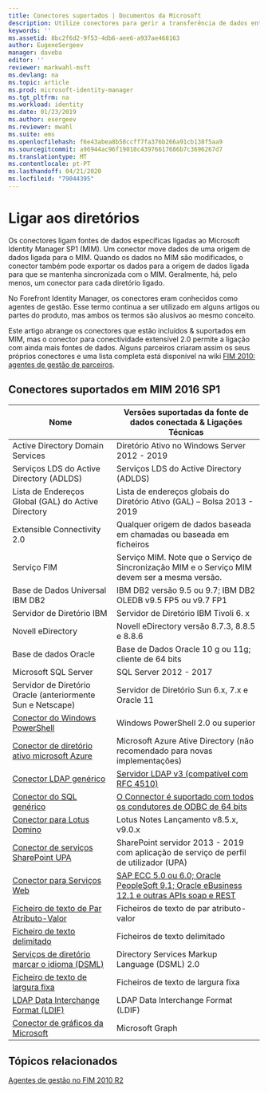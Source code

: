 ```yaml
---
title: Conectores suportados | Documentos da Microsoft
description: Utilize conectores para gerir a transferência de dados entre mim e as suas fontes de dados conectadas.
keywords: ''
ms.assetid: 8bc2f6d2-9f53-4db6-aee6-a937ae468163
author: EugeneSergeev
manager: daveba
editor: ''
reviewer: markwahl-msft
ms.devlang: na
ms.topic: article
ms.prod: microsoft-identity-manager
ms.tgt_pltfrm: na
ms.workload: identity
ms.date: 01/23/2019
ms.author: esergeev
ms.reviewer: mwahl
ms.suite: ems
ms.openlocfilehash: f6e43abea8b58ccff7fa376b266a91cb138f5aa9
ms.sourcegitcommit: a96944ac96f19018c43976617686b7c3696267d7
ms.translationtype: MT
ms.contentlocale: pt-PT
ms.lasthandoff: 04/21/2020
ms.locfileid: "79044395"
---
```

# <a name="connect-to-your-directories"></a>Ligar aos diretórios

Os conectores ligam fontes de dados específicas ligadas ao Microsoft Identity Manager SP1 (MIM). Um conector move dados de uma origem de dados ligada para o MIM. Quando os dados no MIM são modificados, o conector também pode exportar os dados para a origem de dados ligada para que se mantenha sincronizada com o MIM. Geralmente, há, pelo menos, um conector para cada diretório ligado.

No Forefront Identity Manager, os conectores eram conhecidos como agentes de gestão. Esse termo continua a ser utilizado em alguns artigos ou partes do produto, mas ambos os termos são alusivos ao mesmo conceito.

Este artigo abrange os conectores que estão incluídos & suportados em MIM, mas o conector para conectividade extensível 2.0 permite a ligação com ainda mais fontes de dados. Alguns parceiros criaram assim os seus próprios conectores e uma lista completa está disponível na wiki [FIM 2010: agentes de gestão de parceiros](https://social.technet.microsoft.com/wiki/contents/articles/1589.fim-2010-management-agents-from-partners.aspx).

## <a name="supported-connectors-in-mim-2016-sp1"></a>Conectores suportados em MIM 2016 SP1

| Nome | Versões suportadas da fonte de dados conectada & Ligações Técnicas |
| ---- | ----------------------------------------------- |
| Active Directory Domain Services | Diretório Ativo no Windows Server 2012 - 2019 |
| Serviços LDS do Active Directory (ADLDS) | Serviços LDS do Active Directory (ADLDS) |
| Lista de Endereços Global (GAL) do Active Directory | Lista de endereços globais do Diretório Ativo (GAL) – Bolsa 2013 - 2019 |
| Extensible Connectivity 2.0 | Qualquer origem de dados baseada em chamadas ou baseada em ficheiros |
| Serviço FIM | Serviço MIM. Note que o Serviço de Sincronização MIM e o Serviço MIM devem ser a mesma versão. |
| Base de Dados Universal IBM DB2 | IBM DB2 versão 9.5 ou 9.7; IBM DB2 OLEDB v9.5 FP5 ou v9.7 FP1 |
| Servidor de Diretório IBM | Servidor de Diretório IBM Tivoli 6. x |
| Novell eDirectory | Novell eDirectory versão 8.7.3, 8.8.5 e 8.8.6 |
| Base de dados Oracle | Base de Dados Oracle 10 g ou 11g; cliente de 64 bits |
| Microsoft SQL Server | SQL Server 2012 - 2017 |
| Servidor de Diretório Oracle (anteriormente Sun e Netscape) | Servidor de Diretório Sun 6.x, 7.x e Oracle 11 |
| [Conector do Windows PowerShell](https://msdn.microsoft.com/library/dn640417.aspx) | Windows PowerShell 2.0 ou superior |
| [Conector de diretório ativo microsoft Azure](https://msdn.microsoft.com/library/dn511001.aspx) | Microsoft Azure Ative Directory (não recomendado para novas implementações) |
| [Conector LDAP genérico](https://msdn.microsoft.com/library/dn510997.aspx) | [Servidor LDAP v3 (compatível com RFC 4510)](reference/microsoft-identity-manager-2016-connector-genericldap.md#overview-of-the-generic-ldap-connector) |
| [Conector do SQL genérico](reference/microsoft-identity-manager-2016-connector-genericsql.md) | [O Connector é suportado com todos os condutores de ODBC de 64 bits](reference/microsoft-identity-manager-2016-connector-genericsql.md#overview-of-the-generic-sql-connector) |
| [Conector para Lotus Domino](https://msdn.microsoft.com/library/hh859750.aspx) | Lotus Notes Lançamento v8.5.x, v9.0.x |
| [Conector de serviços SharePoint UPA](https://msdn.microsoft.com/library/dn511003.aspx) | SharePoint servidor 2013 - 2019 com aplicação de serviço de perfil de utilizador (UPA) |
| [Conector para Serviços Web](https://www.microsoft.com/en-us/download/details.aspx?id=51495) | [SAP ECC 5.0 ou 6.0; Oracle PeopleSoft 9.1; Oracle eBusiness 12.1 e outras APIs soap e REST](https://docs.microsoft.com/microsoft-identity-manager/reference/microsoft-identity-manager-2016-ma-ws) |
| [Ficheiro de texto de Par Atributo-Valor](https://technet.microsoft.com/library/cc708644(v=ws.10).aspx) | Ficheiros de texto de par atributo-valor |
| [Ficheiro de texto delimitado](https://technet.microsoft.com/library/cc720612(v=ws.10).aspx) | Ficheiros de texto delimitado |
| [Serviços de diretório marcar o idioma (DSML)](https://technet.microsoft.com/library/cc720660(v=ws.10).aspx) | Directory Services Markup Language (DSML) 2.0 |
| [Ficheiro de texto de largura fixa](https://technet.microsoft.com/library/cc720633(v=ws.10).aspx) | Ficheiros de texto de largura fixa |
| [LDAP Data Interchange Format (LDIF)](https://technet.microsoft.com/library/cc708662(v=ws.10).aspx) | LDAP Data Interchange Format (LDIF) |
| [Conector de gráficos da Microsoft](microsoft-identity-manager-2016-connector-graph.md) | Microsoft Graph |

## <a name="related-topics"></a>Tópicos relacionados

[Agentes de gestão no FIM 2010 R2](https://technet.microsoft.com/library/jj133885.aspx)
